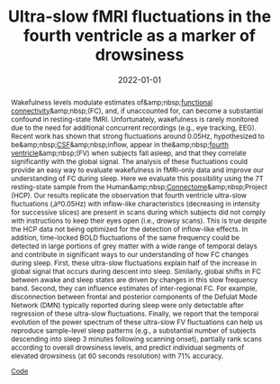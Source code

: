 ---
title: "Ultra-slow fMRI fluctuations in the fourth ventricle as a marker of drowsiness"
date: 2022-01-01
authors_string: Javier Gonzalez-Castillo, Isabel Fernandez, Daniel Handwerker, Peter Bandettini
authors:
   - Javier Gonzalez-Castillo
   - Isabel Fernandez
   - Daniel Handwerker
   - Peter Bandettini
author_ids:
   - javier_gonzalez-castillo
   - isabel_fernandez
   - daniel_handwerker
   - peter_bandettini
journal: 'NeuroImage'
volume: 259
issue: 
pages: 119424
book_title: ''
publisher: 'Elsevier BV'
abstract: '<p>Wakefulness levels modulate estimates of&amp;amp;nbsp;<a href=&amp;quot;https://www.sciencedirect.com/topics/medicine-and-dentistry/functional-connectivity&amp;quot;>functional connectivity</a>&amp;amp;nbsp;(FC), and, if unaccounted for, can become a substantial confound in resting-state fMRI. Unfortunately, wakefulness is rarely monitored due to the need for additional concurrent recordings (e.g., eye tracking, EEG). Recent work has shown that strong fluctuations around 0.05Hz, hypothesized to be&amp;amp;nbsp;<a href=&amp;quot;https://www.sciencedirect.com/topics/medicine-and-dentistry/cerebrospinal-fluid&amp;quot;>CSF</a>&amp;amp;nbsp;inflow, appear in the&amp;amp;nbsp;<a href=&amp;quot;https://www.sciencedirect.com/topics/neuroscience/fourth-ventricle&amp;quot;>fourth ventricle</a>&amp;amp;nbsp;(FV) when subjects fall asleep, and that they correlate significantly with the global signal. The analysis of these fluctuations could provide an easy way to evaluate wakefulness in fMRI-only data and improve our understanding of FC during sleep. Here we evaluate this possibility using the 7T resting-state sample from the Human&amp;amp;nbsp;<a href=&amp;quot;https://www.sciencedirect.com/topics/medicine-and-dentistry/connectome&amp;quot;>Connectome</a>&amp;amp;nbsp;Project (HCP). Our results replicate the observation that fourth ventricle ultra-slow fluctuations (‚àº0.05Hz) with inflow-like characteristics (decreasing in intensity for successive slices) are present in scans during which subjects did not comply with instructions to keep their eyes open (i.e., drowsy scans). This is true despite the HCP data not being optimized for the detection of inflow-like effects. In addition, time-locked BOLD fluctuations of the same frequency could be detected in large portions of grey matter with a wide range of temporal delays and contribute in significant ways to our understanding of how FC changes during sleep. First, these ultra-slow fluctuations explain half of the increase in global signal that occurs during descent into sleep. Similarly, global shifts in FC between awake and sleep states are driven by changes in this slow frequency band. Second, they can influence estimates of inter-regional FC. For example, disconnection between frontal and posterior components of the Defulat Mode Network (DMN) typically reported during sleep were only detectable after regression of these ultra-slow fluctuations. Finally, we report that the temporal evolution of the power spectrum of these ultra-slow FV fluctuations can help us reproduce sample-level sleep patterns (e.g., a substantial number of subjects descending into sleep 3 minutes following scanning onset), partially rank scans according to overall drowsiness levels, and predict individual segments of elevated drowsiness (at 60 seconds resolution) with 71% accuracy.</p> <p><a href=&amp;quot;https://github.com/nimh-sfim/hcp7t_fv_sleep&amp;quot;>Code</a></p>'
project_id: bold_connectivity_dynamics
paper_url: https://www.sciencedirect.com/science/article/pii/S1053811922005419?via%3Dihub
doi: 10.1016/j.neuroimage.2022.119424
data_loc: ''
code_loc: 'https://github.com/nimh-sfim/hcp7t_fv_sleep'
file: '/assets/publications//assets/publications/'
file_name: '/assets/publications/'
type: journal_article
pub_str: ' (2022) NeuroImage 259: 119424'
layout: publication 
---